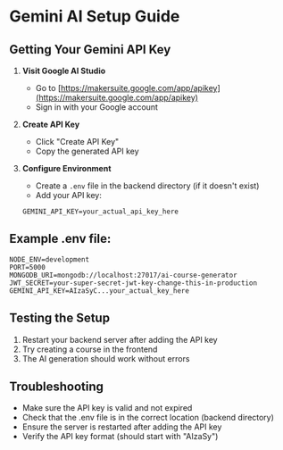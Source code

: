 # Gemini AI Setup Guide

## Getting Your Gemini API Key

1. **Visit Google AI Studio**
   - Go to [https://makersuite.google.com/app/apikey](https://makersuite.google.com/app/apikey)
   - Sign in with your Google account

2. **Create API Key**
   - Click "Create API Key"
   - Copy the generated API key

3. **Configure Environment**
   - Create a `.env` file in the backend directory (if it doesn't exist)
   - Add your API key:
   ```
   GEMINI_API_KEY=your_actual_api_key_here
   ```

## Example .env file:
```
NODE_ENV=development
PORT=5000
MONGODB_URI=mongodb://localhost:27017/ai-course-generator
JWT_SECRET=your-super-secret-jwt-key-change-this-in-production
GEMINI_API_KEY=AIzaSyC...your_actual_key_here
```

## Testing the Setup
1. Restart your backend server after adding the API key
2. Try creating a course in the frontend
3. The AI generation should work without errors

## Troubleshooting
- Make sure the API key is valid and not expired
- Check that the .env file is in the correct location (backend directory)
- Ensure the server is restarted after adding the API key
- Verify the API key format (should start with "AIzaSy") 